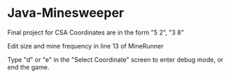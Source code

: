 # Java-Minesweeper
Final project for CSA
Coordinates are in the form "5 2", "3 8"

Edit size and mine frequency in line 13 of MineRunner

Type "d" or "e" in the "Select Coordinate" screen to enter debug mode, or end the game.

